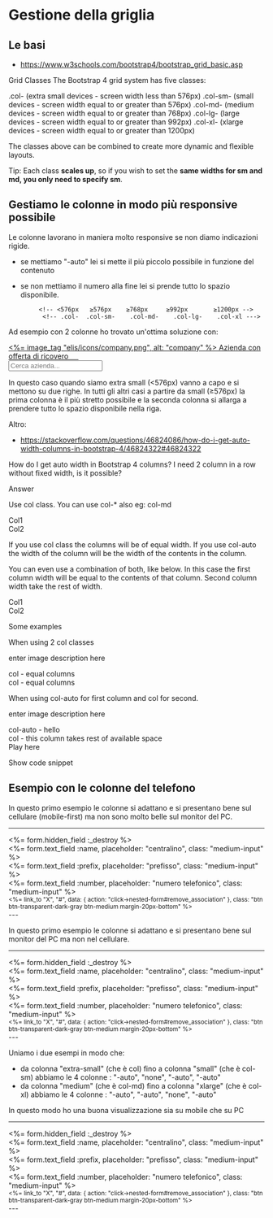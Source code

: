 # Gestione della griglia




## Le basi


* https://www.w3schools.com/bootstrap4/bootstrap_grid_basic.asp


Grid Classes
The Bootstrap 4 grid system has five classes:

.col- (extra small devices - screen width less than 576px)
.col-sm- (small devices - screen width equal to or greater than 576px)
.col-md- (medium devices - screen width equal to or greater than 768px)
.col-lg- (large devices - screen width equal to or greater than 992px)
.col-xl- (xlarge devices - screen width equal to or greater than 1200px)

The classes above can be combined to create more dynamic and flexible layouts.

Tip: Each class **scales up**, so if you wish to set the **same widths for sm and md, you only need to specify sm**.





## Gestiamo le colonne in modo più responsive possibile

Le colonne lavorano in maniera molto responsive se non diamo indicazioni rigide.

* se mettiamo "-auto" lei si mette il più piccolo possibile in funzione del contenuto
* se non mettiamo il numero alla fine lei si prende tutto lo spazio disponibile.

           <!-- <576px	 ≥576px	   ≥768px	  ≥992px	   ≥1200px -->
            <!-- .col-	.col-sm-	.col-md-	.col-lg-	.col-xl --->

Ad esempio con 2 colonne ho trovato un'ottima soluzione con:

<div class="row">
  <div class="col-12 col-sm-auto">
    <a class="btn btn-medium btn-rounded btn-transparent-dark-gray margin-10px-bottom" data-wow-delay="0.6s" href="#"><%= image_tag "elis/icons/company.png", alt: "company" %> Azienda con offerta di ricovero &nbsp&nbsp&nbsp&nbsp</a>
  </div>
  <div class="col-12 col-sm">
    <input type="text" name="first_name" id="first_name" placeholder="Cerca azienda..." class="medium-input">
  </div>
</div>

In questo caso quando siamo extra small (<576px) vanno a capo e si mettono su due righe.
In tutti gli altri casi a partire da small (≥576px) la prima colonna è il più stretto possibile e la seconda colonna si allarga a prendere tutto lo spazio disponibile nella riga.




Altro:

* https://stackoverflow.com/questions/46824086/how-do-i-get-auto-width-columns-in-bootstrap-4/46824322#46824322

How do I get auto width in Bootstrap 4 columns?
I need 2 column in a row without fixed width, is it possible?

Answer

Use col class. You can use col-* also eg: col-md

  <div class="row">
    <div class="col">Col1</div>
    <div class="col">Col2</div>
  </div>
    
If you use col class the columns will be of equal width. If you use col-auto the width of the column will be the width of the contents in the column.

You can even use a combination of both, like below. In this case the first column width will be equal to the contents of that column. Second column width take the rest of width.

  <div class="row">
    <div class="col-auto">Col1</div>
    <div class="col">Col2</div>
  </div>

Some examples

When using 2 col classes

enter image description here

<div class="container">
  <div class="row">
    <div class="col">
      col - equal columns
    </div>
    <div class="col">
       col - equal columns
    </div>    
  </div>
</div>

When using col-auto for first column and col for second.

enter image description here

<div class="container">
  <div class="row">
    <div class="col-auto">
      col-auto - hello
    </div>
    <div class="col">
       col - this column takes rest of available space
    </div>    
  </div>
</div>
Play here

Show code snippet




## Esempio con le colonne del telefono

In questo primo esempio le colonne si adattano e si presentano bene sul cellulare (mobile-first) ma non sono molto belle sul monitor del PC.

---
<!-- This works OK on mobile and so-so in PC -->
<div class="nested-fields">
  <div class="form-row">
    <%= form.hidden_field :_destroy %>
    <div class="form-group col-auto">
      <%= form.text_field :name, placeholder: "centralino", class: "medium-input" %>
    </div>
    <div class="form-group col">
      <%= form.text_field :prefix, placeholder: "prefisso", class: "medium-input" %>
    </div>
    <div class="form-group col-auto">
      <%= form.text_field :number, placeholder: "numero telefonico", class: "medium-input" %>
    </div>
    <div class="form-group col">
      <small>
        <%= link_to "X", "#", data: { action: "click->nested-form#remove_association" }, class: "btn btn-transparent-dark-gray btn-medium margin-20px-bottom" %>
      </small>
    </div>
  </div>
</div>
---


In questo primo esempio le colonne si adattano e si presentano bene sul monitor del PC ma non nel cellulare.

---
<!-- This works so-so on mobile and OK in PC -->
<div class="nested-fields">
  <div class="form-row">
    <%= form.hidden_field :_destroy %>
    <div class="form-group col-auto">
      <%= form.text_field :name, placeholder: "centralino", class: "medium-input" %>
    </div>
    <div class="form-group col-auto">
      <%= form.text_field :prefix, placeholder: "prefisso", class: "medium-input" %>
    </div>
    <div class="form-group col">
      <%= form.text_field :number, placeholder: "numero telefonico", class: "medium-input" %>
    </div>
    <div class="form-group col-auto">
      <small>
        <%= link_to "X", "#", data: { action: "click->nested-form#remove_association" }, class: "btn btn-transparent-dark-gray btn-medium margin-20px-bottom" %>
      </small>
    </div>
  </div>
</div>
---


Uniamo i due esempi in modo che:

- da colonna "extra-small" (che è col) fino a colonna "small" (che è col-sm) abbiamo le 4 colonne : "-auto", "none", "-auto", "-auto"
- da colonna "medium" (che è col-md) fino a colonna "xlarge" (che è col-xl) abbiamo le 4 colonne  : "-auto", "-auto", "none", "-auto"

In questo modo ho una buona visualizzazione sia su mobile che su PC

---
<!-- This works OK both on mobile and PC -->
<div class="nested-fields">
  <div class="form-row">
    <%= form.hidden_field :_destroy %>
    <div class="form-group col-auto col-md-auto">
      <%= form.text_field :name, placeholder: "centralino", class: "medium-input" %>
    </div>
    <div class="form-group col col-md-auto">
      <%= form.text_field :prefix, placeholder: "prefisso", class: "medium-input" %>
    </div>
    <div class="form-group col-auto col-md">
      <%= form.text_field :number, placeholder: "numero telefonico", class: "medium-input" %>
    </div>
    <div class="form-group col-auto col-md-auto">
      <small>
        <%= link_to "X", "#", data: { action: "click->nested-form#remove_association" }, class: "btn btn-transparent-dark-gray btn-medium margin-20px-bottom" %>
      </small>
    </div>
  </div>
</div>
---